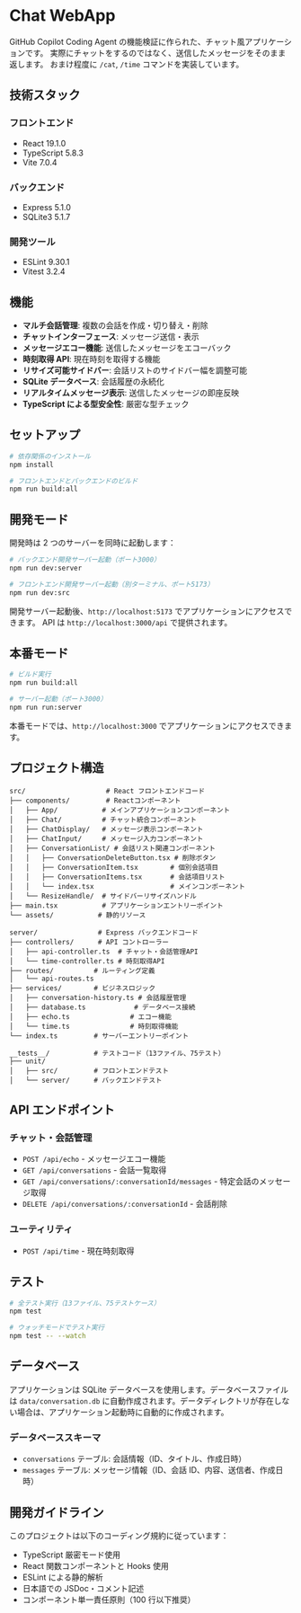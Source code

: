 # Chat WebApp

GitHub Copilot Coding Agent の機能検証に作られた、チャット風アプリケーションです。
実際にチャットをするのではなく、送信したメッセージをそのまま返します。
おまけ程度に `/cat`, `/time` コマンドを実装しています。

## 技術スタック

### フロントエンド

- React 19.1.0
- TypeScript 5.8.3
- Vite 7.0.4

### バックエンド

- Express 5.1.0
- SQLite3 5.1.7

### 開発ツール

- ESLint 9.30.1
- Vitest 3.2.4

## 機能

- **マルチ会話管理**: 複数の会話を作成・切り替え・削除
- **チャットインターフェース**: メッセージ送信・表示
- **メッセージエコー機能**: 送信したメッセージをエコーバック
- **時刻取得 API**: 現在時刻を取得する機能
- **リサイズ可能サイドバー**: 会話リストのサイドバー幅を調整可能
- **SQLite データベース**: 会話履歴の永続化
- **リアルタイムメッセージ表示**: 送信したメッセージの即座反映
- **TypeScript による型安全性**: 厳密な型チェック

## セットアップ

```bash
# 依存関係のインストール
npm install

# フロントエンドとバックエンドのビルド
npm run build:all
```

## 開発モード

開発時は 2 つのサーバーを同時に起動します：

```bash
# バックエンド開発サーバー起動（ポート3000）
npm run dev:server

# フロントエンド開発サーバー起動（別ターミナル、ポート5173）
npm run dev:src
```

開発サーバー起動後、`http://localhost:5173` でアプリケーションにアクセスできます。
API は `http://localhost:3000/api` で提供されます。

## 本番モード

```bash
# ビルド実行
npm run build:all

# サーバー起動（ポート3000）
npm run run:server
```

本番モードでは、`http://localhost:3000` でアプリケーションにアクセスできます。

## プロジェクト構造

```
src/                    # React フロントエンドコード
├── components/         # Reactコンポーネント
│   ├── App/           # メインアプリケーションコンポーネント
│   ├── Chat/          # チャット統合コンポーネント
│   ├── ChatDisplay/   # メッセージ表示コンポーネント
│   ├── ChatInput/     # メッセージ入力コンポーネント
│   ├── ConversationList/ # 会話リスト関連コンポーネント
│   │   ├── ConversationDeleteButton.tsx # 削除ボタン
│   │   ├── ConversationItem.tsx        # 個別会話項目
│   │   ├── ConversationItems.tsx       # 会話項目リスト
│   │   └── index.tsx                   # メインコンポーネント
│   └── ResizeHandle/  # サイドバーリサイズハンドル
├── main.tsx           # アプリケーションエントリーポイント
└── assets/           # 静的リソース

server/               # Express バックエンドコード
├── controllers/      # API コントローラー
│   ├── api-controller.ts  # チャット・会話管理API
│   └── time-controller.ts # 時刻取得API
├── routes/          # ルーティング定義
│   └── api-routes.ts
├── services/        # ビジネスロジック
│   ├── conversation-history.ts # 会話履歴管理
│   ├── database.ts            # データベース接続
│   ├── echo.ts               # エコー機能
│   └── time.ts               # 時刻取得機能
└── index.ts         # サーバーエントリーポイント

__tests__/           # テストコード（13ファイル、75テスト）
├── unit/
│   ├── src/         # フロントエンドテスト
│   └── server/      # バックエンドテスト
```

## API エンドポイント

### チャット・会話管理

- `POST /api/echo` - メッセージエコー機能
- `GET /api/conversations` - 会話一覧取得
- `GET /api/conversations/:conversationId/messages` - 特定会話のメッセージ取得
- `DELETE /api/conversations/:conversationId` - 会話削除

### ユーティリティ

- `POST /api/time` - 現在時刻取得

## テスト

```bash
# 全テスト実行（13ファイル、75テストケース）
npm test

# ウォッチモードでテスト実行
npm test -- --watch
```

## データベース

アプリケーションは SQLite データベースを使用します。データベースファイルは `data/conversation.db` に自動作成されます。データディレクトリが存在しない場合は、アプリケーション起動時に自動的に作成されます。

### データベーススキーマ

- `conversations` テーブル: 会話情報（ID、タイトル、作成日時）
- `messages` テーブル: メッセージ情報（ID、会話 ID、内容、送信者、作成日時）

## 開発ガイドライン

このプロジェクトは以下のコーディング規約に従っています：

- TypeScript 厳密モード使用
- React 関数コンポーネントと Hooks 使用
- ESLint による静的解析
- 日本語での JSDoc・コメント記述
- コンポーネント単一責任原則（100 行以下推奨）
